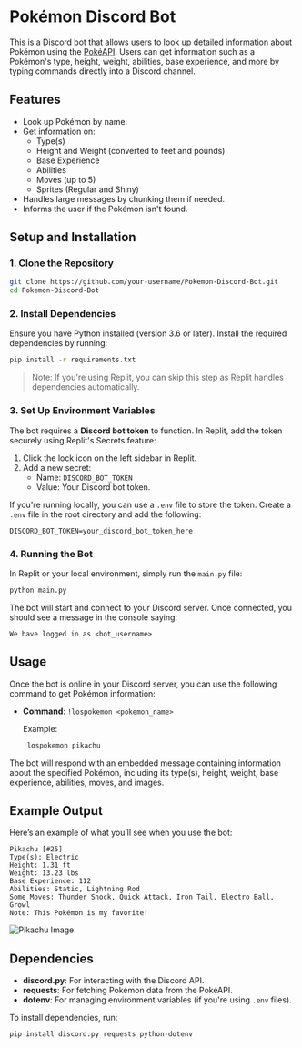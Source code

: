 # Pokémon Discord Bot

This is a Discord bot that allows users to look up detailed information about Pokémon using the [PokéAPI](https://pokeapi.co/). Users can get information such as a Pokémon's type, height, weight, abilities, base experience, and more by typing commands directly into a Discord channel.

## Features

- Look up Pokémon by name.
- Get information on:
  - Type(s)
  - Height and Weight (converted to feet and pounds)
  - Base Experience
  - Abilities
  - Moves (up to 5)
  - Sprites (Regular and Shiny)
- Handles large messages by chunking them if needed.
- Informs the user if the Pokémon isn't found.

## Setup and Installation

### 1. Clone the Repository
```bash
git clone https://github.com/your-username/Pokemon-Discord-Bot.git
cd Pokemon-Discord-Bot
```

### 2. Install Dependencies

Ensure you have Python installed (version 3.6 or later). Install the required dependencies by running:

```bash
pip install -r requirements.txt
```

> Note: If you're using Replit, you can skip this step as Replit handles dependencies automatically.

### 3. Set Up Environment Variables

The bot requires a **Discord bot token** to function. In Replit, add the token securely using Replit's Secrets feature:

1. Click the lock icon on the left sidebar in Replit.
2. Add a new secret:
   - Name: `DISCORD_BOT_TOKEN`
   - Value: Your Discord bot token.

If you're running locally, you can use a `.env` file to store the token. Create a `.env` file in the root directory and add the following:

```
DISCORD_BOT_TOKEN=your_discord_bot_token_here
```

### 4. Running the Bot

In Replit or your local environment, simply run the `main.py` file:

```bash
python main.py
```

The bot will start and connect to your Discord server. Once connected, you should see a message in the console saying:

```
We have logged in as <bot_username>
```

## Usage

Once the bot is online in your Discord server, you can use the following command to get Pokémon information:

- **Command**: `!lospokemon <pokemon_name>`
  
  Example:

  ```bash
  !lospokemon pikachu
  ```

The bot will respond with an embedded message containing information about the specified Pokémon, including its type(s), height, weight, base experience, abilities, moves, and images.

## Example Output

Here’s an example of what you’ll see when you use the bot:

```
Pikachu [#25]
Type(s): Electric
Height: 1.31 ft
Weight: 13.23 lbs
Base Experience: 112
Abilities: Static, Lightning Rod
Some Moves: Thunder Shock, Quick Attack, Iron Tail, Electro Ball, Growl
Note: This Pokémon is my favorite!
```

![Pikachu Image](https://raw.githubusercontent.com/username/repo/branch/images/pikachu.png)

## Dependencies

- **discord.py**: For interacting with the Discord API.
- **requests**: For fetching Pokémon data from the PokéAPI.
- **dotenv**: For managing environment variables (if you're using `.env` files).

To install dependencies, run:

```bash
pip install discord.py requests python-dotenv
```
